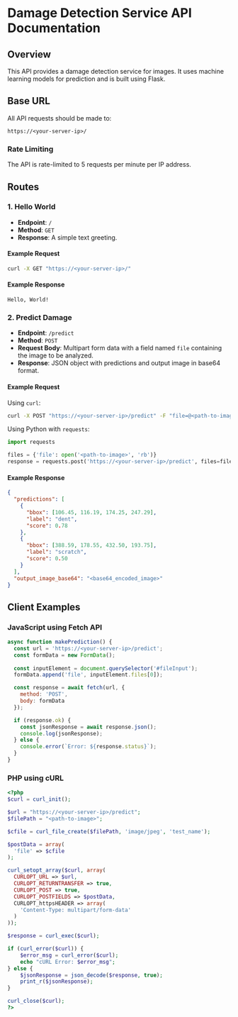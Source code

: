 
# Damage Detection Service API Documentation

## Overview

This API provides a damage detection service for images. It uses machine learning models for prediction and is built using Flask.

## Base URL

All API requests should be made to:

```
https://<your-server-ip>/
```

### Rate Limiting

The API is rate-limited to 5 requests per minute per IP address.

## Routes

### 1. Hello World

- **Endpoint**: `/`
- **Method**: `GET`
- **Response**: A simple text greeting.

#### Example Request

```bash
curl -X GET "https://<your-server-ip>/"
```

#### Example Response

```
Hello, World!
```

### 2. Predict Damage

- **Endpoint**: `/predict`
- **Method**: `POST`
- **Request Body**: Multipart form data with a field named `file` containing the image to be analyzed.
- **Response**: JSON object with predictions and output image in base64 format.

#### Example Request

Using `curl`:

```bash
curl -X POST "https://<your-server-ip>/predict" -F "file=@<path-to-image>"
```

Using Python with `requests`:

```python
import requests

files = {'file': open('<path-to-image>', 'rb')}
response = requests.post('https://<your-server-ip>/predict', files=files)
```

#### Example Response

```json
{
  "predictions": [
    {
      "bbox": [106.45, 116.19, 174.25, 247.29],
      "label": "dent",
      "score": 0.78
    },
    {
      "bbox": [388.59, 178.55, 432.50, 193.75],
      "label": "scratch",
      "score": 0.50
    }
  ],
  "output_image_base64": "<base64_encoded_image>"
}
```

## Client Examples

### JavaScript using Fetch API

```javascript
async function makePrediction() {
  const url = 'https://<your-server-ip>/predict';
  const formData = new FormData();
  
  const inputElement = document.querySelector('#fileInput');
  formData.append('file', inputElement.files[0]);

  const response = await fetch(url, {
    method: 'POST',
    body: formData
  });

  if (response.ok) {
    const jsonResponse = await response.json();
    console.log(jsonResponse);
  } else {
    console.error(`Error: ${response.status}`);
  }
}
```

### PHP using cURL

```php
<?php
$curl = curl_init();

$url = "https://<your-server-ip>/predict";
$filePath = "<path-to-image>";

$cfile = curl_file_create($filePath, 'image/jpeg', 'test_name');

$postData = array(
  'file' => $cfile
);

curl_setopt_array($curl, array(
  CURLOPT_URL => $url,
  CURLOPT_RETURNTRANSFER => true,
  CURLOPT_POST => true,
  CURLOPT_POSTFIELDS => $postData,
  CURLOPT_httpsHEADER => array(
    'Content-Type: multipart/form-data'
  )
));

$response = curl_exec($curl);

if (curl_error($curl)) {
    $error_msg = curl_error($curl);
    echo "cURL Error: $error_msg";
} else {
    $jsonResponse = json_decode($response, true);
    print_r($jsonResponse);
}

curl_close($curl);
?>
```
